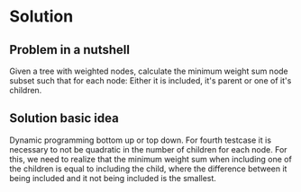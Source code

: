 # Solution

## Problem in a nutshell

Given a tree with weighted nodes, calculate the minimum weight sum node subset such that for each node: Either it is included, it's parent or one of it's children.

## Solution basic idea

Dynamic programming bottom up or top down. For fourth testcase it is necessary to not be quadratic in the number of children for each node. For this, we need to realize that the minimum weight sum when including one of the children is equal to including the child, where the difference between it being included and it not being included is the smallest.